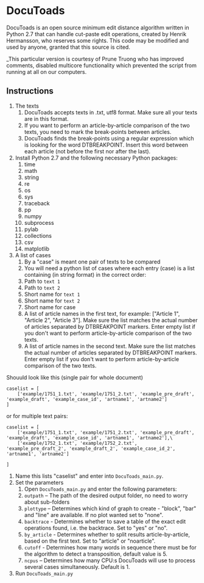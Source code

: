 # DocuToads

DocuToads is an open source minimum edit distance algorithm written in Python 2.7 that can handle cut-paste edit operations, created by Henrik Hermansson, who reserves some rights. This code may be modified and used by anyone, granted that this source is cited.

_This particular version is courtesy of Prune Truong who has improved comments, disabled multicore functionality which prevented the script from running at all on our computers. 

## Instructions

1. The texts
   1. DocuToads accepts texts in .txt, utf8 format. Make sure all your texts are in this format.
   1. If you want to perform an article-by-article comparison of the two texts, you need to mark the break-points between articles.
     1. DocuToads finds the break-points using a regular expression which is looking for the word DTBREAKPOINT. Insert this word between each article (not before the first nor after the last). 
1. Install Python 2.7 and the following necessary Python packages:
   1. time
   1. math
   1. string
   1. re
   1. os
   1. sys
   1. traceback
   1. pp
   1. numpy
   1. subprocess
   1. pylab
   1. collections
   1. csv
   1. matplotlib
1. A list of cases 
   1. By a "case" is meant one pair of texts to be compared
   1. You will need a python list of cases where each entry (case) is a list containing (in string format) in the correct order:
     1. Path to `text 1`
     1. Path to `text 2`
     1. Short name for `text 1`
     1. Short name for `text 2`
     1. Short name for case
     1. A list of article names in the first text, for example: ["Article 1", "Article 2", "Article 3"]. Make sure the list matches the actual number of articles separated by DTBREAKPOINT markers. Enter empty list if you don't want to perform article-by-article comparison of the two texts.
     1. A list of article names in the second text. Make sure the list matches the actual number of articles separated by DTBREAKPOINT markers. Enter empty list if you don't want to perform article-by-article comparison of the two texts. 

Shouuld look like this (single pair for whole document)
```
caselist = [
    ['example/1751_1.txt', 'example/1751_2.txt', 'example_pre_draft', 'example_draft', 'example_case_id', 'artname1', 'artname2']
]
```
or for multiple text pairs:
```
caselist = [
    ['example/1751_1.txt', 'example/1751_2.txt', 'example_pre_draft', 'example_draft', 'example_case_id', 'artname1', 'artname2'],\
    ['example/1752_1.txt', 'example/1752_2.txt', 'example_pre_draft_2', 'example_draft_2', 'example_case_id_2', 'artname1', 'artname2']

]
```
   1. Name this lists "caselist" and enter into `DocuToads_main.py`.
1. Set the parameters
   1. Open `DocuToads_main.py` and enter the following parameters:
     1. `outpath` – The path of the desired output folder, no need to worry about sub-folders
     1. `plottype` – Determines which kind of graph to create - "block", "bar" and "line" are available. If no plot wanted set to "none".
     1. `backtrace` - Determines whether to save a table of the exact edit operations found, i.e. the backtrace. Set to "yes" or "no".
     1. `by_article` - Determines whether to split results article-by-article, based on the first text. Set to "article" or "noarticle".
     1. `cutoff` - Determines how many words in sequence there must be for the algorithm to detect a transposition, default value is 5.
     1. `ncpus` – Determines how many CPU:s DocuToads will use to process several cases simultaneously. Default is 1.
1. Run `DocuToads_main.py`
